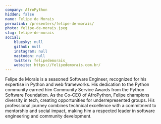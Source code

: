 ```yaml
---
company: AfroPython
hidden: false
name: Felipe de Morais
permalink: /presenters/felipe-de-morais/
photo: felipe-de-morais.jpeg
slug: felipe-de-morais
social:
    bluesky: null
    github: null
    instagram: null
    mastodon: null
    twitter: felipedemorais_
    website: https://felipedemorais.com.br/
---
```


Felipe de Morais is a seasoned Software Engineer, recognized for his expertise in Python and web frameworks. His dedication to the Python community earned him Community Service Awards from the Python Software Foundation. As the Co-CEO of AfroPython, Felipe champions diversity in tech, creating opportunities for underrepresented groups. His professional journey combines technical excellence with a commitment to mentorship and social impact, making him a respected leader in software engineering and community development.

